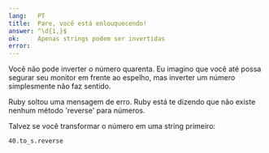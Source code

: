 ```yaml
---
lang:   PT
title:  Pare, você está enlouquecendo!
answer: ^\d{1,}$
ok:     Apenas strings podem ser invertidas
error:  
---
```


Você não pode inverter o número quarenta. Eu imagino que você até possa segurar seu monitor em frente ao espelho, mas inverter um número simplesmente não faz sentido.

Ruby soltou uma mensagem de erro. Ruby está te dizendo que não existe nenhum método 'reverse' para números.

Talvez se você transformar o número em uma string primeiro:

    40.to_s.reverse
